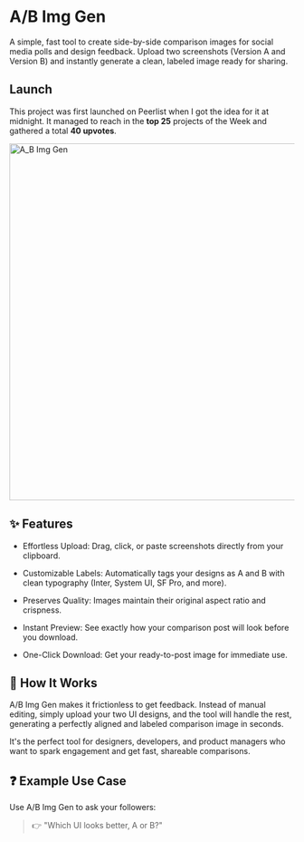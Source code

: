 # A/B Img Gen

A simple, fast tool to create side-by-side comparison images for social media polls and design feedback. Upload two screenshots (Version A and Version B) and instantly generate a clean, labeled image ready for sharing.

## Launch

This project was first launched on Peerlist when I got the idea for it at midnight. It managed to reach in the **top 25** projects of the Week and gathered a total **40 upvotes**.

<img width="1200" height="630" alt="A_B Img Gen" src="https://github.com/user-attachments/assets/eea6e757-55cc-4e1b-9477-afaab4ea1ae4" />

## ✨ Features

- Effortless Upload: Drag, click, or paste screenshots directly from your clipboard.

- Customizable Labels: Automatically tags your designs as A and B with clean typography (Inter, System UI, SF Pro, and more).

- Preserves Quality: Images maintain their original aspect ratio and crispness.

- Instant Preview: See exactly how your comparison post will look before you download.

- One-Click Download: Get your ready-to-post image for immediate use.

## 🚀 How It Works

A/B Img Gen makes it frictionless to get feedback. Instead of manual editing, simply upload your two UI designs, and the tool will handle the rest, generating a perfectly aligned and labeled comparison image in seconds.

It's the perfect tool for designers, developers, and product managers who want to spark engagement and get fast, shareable comparisons.

## ❓ Example Use Case

Use A/B Img Gen to ask your followers:

> 👉 "Which UI looks better, A or B?"
